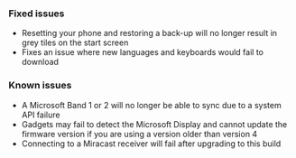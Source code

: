 ### Fixed issues
- Resetting your phone and restoring a back-up will no longer result in grey tiles on the start screen
- Fixes an issue where new languages and keyboards would fail to download

### Known issues
- A Microsoft Band 1 or 2 will no longer be able to sync due to a system API failure
- Gadgets may fail to detect the Microsoft Display and cannot update the firmware version if you are using a version older than version 4
- Connecting to a Miracast receiver will fail after upgrading to this build
